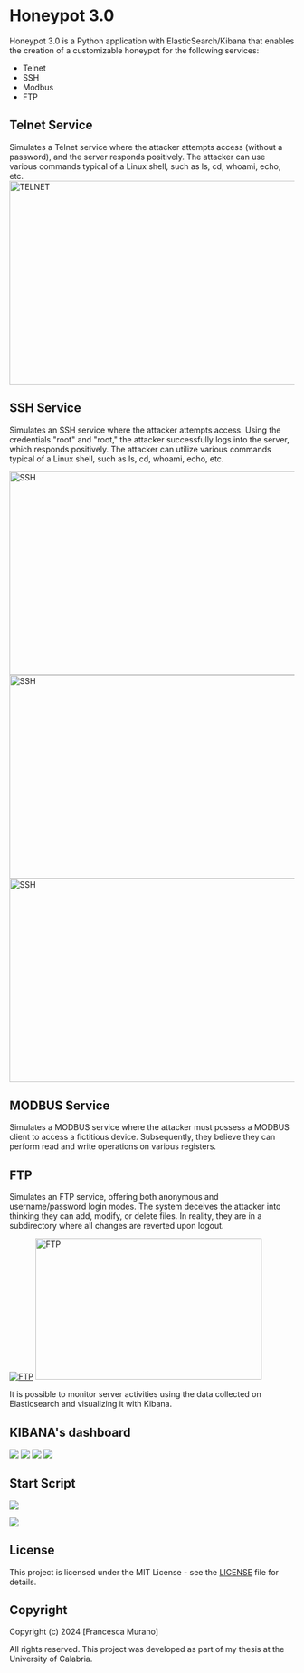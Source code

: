 # Honeypot 3.0

Honeypot 3.0 is a Python application with ElasticSearch/Kibana that enables the creation of a customizable honeypot for the following services: 
- Telnet 
- SSH
- Modbus
- FTP

## Telnet Service
Simulates a Telnet service where the attacker attempts access (without a password), and the server responds positively. The attacker can use various commands typical of a Linux shell, such as ls, cd, whoami, echo, etc.
<a href="#"><img src="Screen/telnet/Immagine 2023-12-18 184855.png" width="530" height="360" alt="TELNET"></a>


## SSH Service
Simulates an SSH service where the attacker attempts access. Using the credentials "root" and "root," the attacker successfully logs into the server, which responds positively. The attacker can utilize various commands typical of a Linux shell, such as ls, cd, whoami, echo, etc.

<a href="#"><img src="Screen/ssh_honeypot/Immagine 2023-12-18 183449.png" width="530" height="360" alt="SSH"></a>
<a href="#"><img src="Screen/ssh_honeypot/Immagine 2023-12-18 183431.png" width="530" height="360" alt="SSH"></a>
<a href="#"><img src="Screen/ssh_honeypot/Immagine 2023-12-18 183449.png" width="530" height="360" alt="SSH"></a>

## MODBUS Service
Simulates a MODBUS service where the attacker must possess a MODBUS client to access a fictitious device. Subsequently, they believe they can perform read and write operations on various registers.

## FTP
Simulates an FTP service, offering both anonymous and username/password login modes. The system deceives the attacker into thinking they can add, modify, or delete files. In reality, they are in a subdirectory where all changes are reverted upon logout.

<a href="#"><img src="Screen/ftp/Immagine 2023-12-18 185324.png"  alt="FTP"></a>
<a href="#"><img src="Screen/ftp/Immagine 2023-12-18 185344.png" width="400" height="250" alt="FTP"></a>


It is possible to monitor server activities using the data collected on Elasticsearch and visualizing it with Kibana.


## KIBANA's dashboard
<a href="#"><img src="Screen/ftp_dash1.png"></a>
<a href="#"><img src="Screen/modbus_dash1.png"></a>
<a href="#"><img src="Screen/ssh_dash1.png"></a>
<a href="#"><img src="Screen/telnet_dash1.png"></a>

## Start Script
<a href="#"><img src="Screen/logo1.png"></a>

<a href="#"><img src="Screen/helper.png"></a>


## License

This project is licensed under the MIT License - see the [LICENSE](LICENSE) file for details.

## Copyright

Copyright (c) 2024 [Francesca Murano]

All rights reserved. This project was developed as part of my thesis at the University of Calabria.






